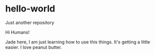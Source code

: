 # hello-world
Just another repository

Hi Humans!

Jade here, I am just learning how to use this things. It's getting a little easier. 
I love peanut butter.
